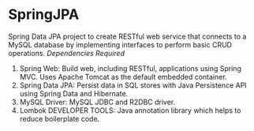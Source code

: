 # SpringJPA
Spring Data JPA project to create RESTful web service that connects to a MySQL database by implementing interfaces to perform basic CRUD operations.
*Dependencies Required*
1. Spring Web: Build web, including RESTful, applications using Spring MVC. Uses Apache Tomcat as the default embedded container.
2. Spring Data JPA: Persist data in SQL stores with Java Persistence API using Spring Data and Hibernate.
3. MySQL Driver: MySQL JDBC and R2DBC driver.
4. Lombok DEVELOPER TOOLS: Java annotation library which helps to reduce boilerplate code.
